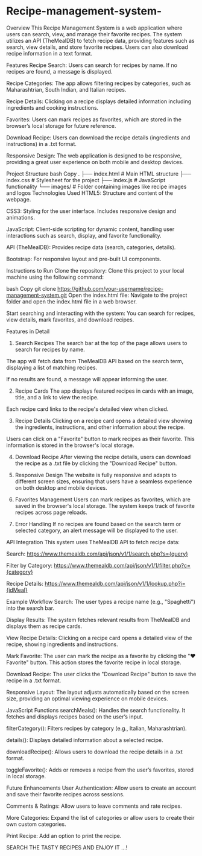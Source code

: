 # Recipe-management-system-
Overview
This Recipe Management System is a web application where users can search, view, and manage their favorite recipes. The system utilizes an API (TheMealDB) to fetch recipe data, providing features such as search, view details, and store favorite recipes. Users can also download recipe information in a text format.

Features
Recipe Search: Users can search for recipes by name. If no recipes are found, a message is displayed.

Recipe Categories: The app allows filtering recipes by categories, such as Maharashtrian, South Indian, and Italian recipes.

Recipe Details: Clicking on a recipe displays detailed information including ingredients and cooking instructions.

Favorites: Users can mark recipes as favorites, which are stored in the browser’s local storage for future reference.

Download Recipe: Users can download the recipe details (ingredients and instructions) in a .txt format.

Responsive Design: The web application is designed to be responsive, providing a great user experience on both mobile and desktop devices.

Project Structure
bash
Copy
.
├── index.html          # Main HTML structure
├── index.css           # Stylesheet for the project
├── index.js            # JavaScript functionality
└── images/             # Folder containing images like recipe images and logos
Technologies Used
HTML5: Structure and content of the webpage.

CSS3: Styling for the user interface. Includes responsive design and animations.

JavaScript: Client-side scripting for dynamic content, handling user interactions such as search, display, and favorite functionality.

API (TheMealDB): Provides recipe data (search, categories, details).

Bootstrap: For responsive layout and pre-built UI components.

Instructions to Run
Clone the repository:
Clone this project to your local machine using the following command:

bash
Copy
git clone https://github.com/your-username/recipe-management-system.git
Open the index.html file:
Navigate to the project folder and open the index.html file in a web browser.

Start searching and interacting with the system:
You can search for recipes, view details, mark favorites, and download recipes.

Features in Detail
1. Search Recipes
The search bar at the top of the page allows users to search for recipes by name.

The app will fetch data from TheMealDB API based on the search term, displaying a list of matching recipes.

If no results are found, a message will appear informing the user.

2. Recipe Cards
The app displays featured recipes in cards with an image, title, and a link to view the recipe.

Each recipe card links to the recipe's detailed view when clicked.

3. Recipe Details
Clicking on a recipe card opens a detailed view showing the ingredients, instructions, and other information about the recipe.

Users can click on a "Favorite" button to mark recipes as their favorite. This information is stored in the browser's local storage.

4. Download Recipe
After viewing the recipe details, users can download the recipe as a .txt file by clicking the "Download Recipe" button.

5. Responsive Design
The website is fully responsive and adapts to different screen sizes, ensuring that users have a seamless experience on both desktop and mobile devices.

6. Favorites Management
Users can mark recipes as favorites, which are saved in the browser's local storage. The system keeps track of favorite recipes across page reloads.

7. Error Handling
If no recipes are found based on the search term or selected category, an alert message will be displayed to the user.

API Integration
This system uses TheMealDB API to fetch recipe data:

Search: https://www.themealdb.com/api/json/v1/1/search.php?s={query}

Filter by Category: https://www.themealdb.com/api/json/v1/1/filter.php?c={category}

Recipe Details: https://www.themealdb.com/api/json/v1/1/lookup.php?i={idMeal}

Example Workflow
Search: The user types a recipe name (e.g., "Spaghetti") into the search bar.

Display Results: The system fetches relevant results from TheMealDB and displays them as recipe cards.

View Recipe Details: Clicking on a recipe card opens a detailed view of the recipe, showing ingredients and instructions.

Mark Favorite: The user can mark the recipe as a favorite by clicking the "❤️ Favorite" button. This action stores the favorite recipe in local storage.

Download Recipe: The user clicks the "Download Recipe" button to save the recipe in a .txt format.

Responsive Layout: The layout adjusts automatically based on the screen size, providing an optimal viewing experience on mobile devices.

JavaScript Functions
searchMeals(): Handles the search functionality. It fetches and displays recipes based on the user’s input.

filterCategory(): Filters recipes by category (e.g., Italian, Maharashtrian).

details(): Displays detailed information about a selected recipe.

downloadRecipe(): Allows users to download the recipe details in a .txt format.

toggleFavorite(): Adds or removes a recipe from the user’s favorites, stored in local storage.

Future Enhancements
User Authentication: Allow users to create an account and save their favorite recipes across sessions.

Comments & Ratings: Allow users to leave comments and rate recipes.

More Categories: Expand the list of categories or allow users to create their own custom categories.

Print Recipe: Add an option to print the recipe.

SEARCH THE TASTY RECIPES AND ENJOY IT ...!
